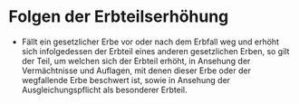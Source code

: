 # Folgen der Erbteilserhöhung

- Fällt ein gesetzlicher Erbe vor oder nach dem Erbfall weg und erhöht sich infolgedessen der Erbteil eines anderen gesetzlichen Erben, so gilt der Teil, um welchen sich der Erbteil erhöht, in Ansehung der Vermächtnisse und Auflagen, mit denen dieser Erbe oder der wegfallende Erbe beschwert ist, sowie in Ansehung der Ausgleichungspflicht als besonderer Erbteil.

